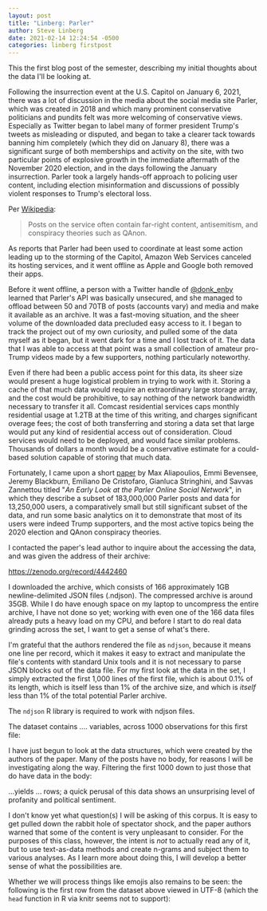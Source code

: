 ```yaml
---
layout: post
title: "Linberg: Parler"
author: Steve Linberg
date: 2021-02-14 12:24:54 -0500
categories: linberg firstpost
---
```



This the first blog post of the semester, describing my initial thoughts about the data I'll be looking at.

Following the insurrection event at the U.S. Capitol on January 6, 2021, there was a lot of discussion in the media about the social media site Parler, which was created in 2018 and which many prominent conservative politicians and pundits felt was more welcoming of conservative views. Especially as Twitter began to label many of former president Trump's tweets as misleading or disputed, and began to take a clearer tack towards banning him completely (which they did on January 8), there was a significant surge of both memberships and activity on the site, with two particular points of explosive growth in the immediate aftermath of the November 2020 election, and in the days following the January insurrection. Parler took a largely hands-off approach to policing user content, including election misinformation and discussions of possibly violent responses to Trump's electoral loss.

Per [Wikipedia](https://en.wikipedia.org/wiki/Parler):

> Posts on the service often contain far-right content, antisemitism, and conspiracy theories such as QAnon.

As reports that Parler had been used to coordinate at least some action leading up to the storming of the Capitol, Amazon Web Services canceled its hosting services, and it went offline as Apple and Google both removed their apps.

Before it went offline, a person with a Twitter handle of [@donk_enby](https://twitter.com/donk_enby?lang=en) learned that Parler's API was basically unsecured, and she managed to offload between 50 and 70TB of posts (accounts vary) and media and make it available as an archive. It was a fast-moving situation, and the sheer volume of the downloaded data precluded easy access to it. I began to track the project out of my own curiosity, and pulled some of the data myself as it began, but it went dark for a time and I lost track of it. The data that I was able to access at that point was a small collection of amateur pro-Trump videos made by a few supporters, nothing particularly noteworthy.

Even if there had been a public access point for this data, its sheer size would present a huge logistical problem in trying to work with it. Storing a cache of that much data would require an extraordinary large storage array, and the cost would be prohibitive, to say nothing of the network bandwidth necessary to transfer it all. Comcast residential services caps monthly residential usage at 1.2TB at the time of this writing, and charges significant overage fees; the cost of both transferring and storing a data set that large would put any kind of residential access out of consideration. Cloud services would need to be deployed, and would face similar problems. Thousands of dollars a month would be a conservative estimate for a could-based solution capable of storing that much data.

Fortunately, I came upon a short [paper](https://arxiv.org/abs/2101.03820) by Max Aliapoulios, Emmi Bevensee, Jeremy Blackburn, Emiliano De Cristofaro, Gianluca Stringhini, and Savvas Zannettou titled "*An Early Look at the Parler Online Social Network*", in which they describe a subset of 183,000,000 Parler posts and data for 13,250,000 users, a comparatively small but still significant subset of the data, and run some basic analytics on it to demonstrate that most of its users were indeed Trump supporters, and the most active topics being the 2020 election and QAnon conspiracy theories. 

I contacted the paper's lead author to inquire about the accessing the data, and was given the address of their archive:

https://zenodo.org/record/4442460

I downloaded the archive, which consists of 166 approximately 1GB newline-delimited JSON files (.ndjson). The compressed archive is around 35GB. While I do have enough space on my laptop to uncompress the entire archive, I have not done so yet; working with even one of the 166 data files already puts a heavy load on my CPU, and before I start to do real data grinding across the set, I want to get a sense of what's there.

I'm grateful that the authors rendered the file as `ndjson`, because it means one line per record, which it makes it easy to extract and manipulate the file's contents with standard Unix tools and it is not necessary to parse JSON blocks out of the data file. For my first look at the data in the set, I simply extracted the first 1,000 lines of the first file, which is about 0.1% of its length, which is itself less than 1% of the archive size, and which is *itself* less than 1% of the total potential Parler archive.

The `ndjson` R library is required to work with ndjson files. 

The dataset contains .... variables, across 1000 observations for this first file:

I have just begun to look at the data structures, which were created by the authors of the paper. Many of the posts have no body, for reasons I will be investigating along the way. Filtering the first 1000 down to just those that do have data in the body:

...yields ... rows; a quick perusal of this data shows an unsurprising level of profanity and political sentiment. 


I don't know yet what question(s) I will be asking of this corpus. It is easy to get pulled down the rabbit hole of spectator shock, and the paper authors warned that some of the content is very unpleasant to consider. For the purposes of this class, however, the intent is *not* to actually read any of it, but to use text-as-data methods and create n-grams and subject them to various analyses. As I learn more about doing this, I will develop a better sense of what the possibilities are.

Whether we will process things like emojis also remains to be seen: the following is the first row from the dataset above viewed in UTF-8 (which the `head` function in R via knitr seems not to support):


